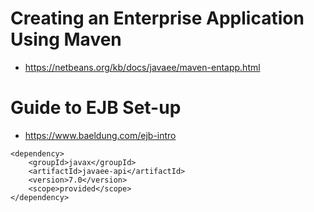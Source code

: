 # Creating an Enterprise Application Using Maven #

* https://netbeans.org/kb/docs/javaee/maven-entapp.html


# Guide to EJB Set-up #

* https://www.baeldung.com/ejb-intro

```
<dependency>
    <groupId>javax</groupId>
    <artifactId>javaee-api</artifactId>
    <version>7.0</version>
    <scope>provided</scope>
</dependency>
```
